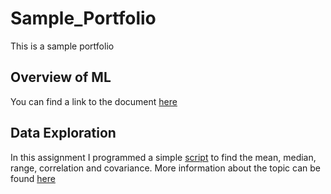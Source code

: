# Sample_Portfolio
This is a sample portfolio

## Overview of ML
You can find a link to the document [here](https://github.com/Draco1301/Sample_Portfolio/blob/main/Overview%20of%20ML.pdf)

## Data Exploration
In this assignment I programmed a simple [script](https://github.com/Draco1301/Sample_Portfolio/blob/main/Source.cpp) to find the mean, median, range, correlation and covariance. More information about the topic can be found [here](https://github.com/Draco1301/Sample_Portfolio/blob/main/Data%20Exploration.docx) 

